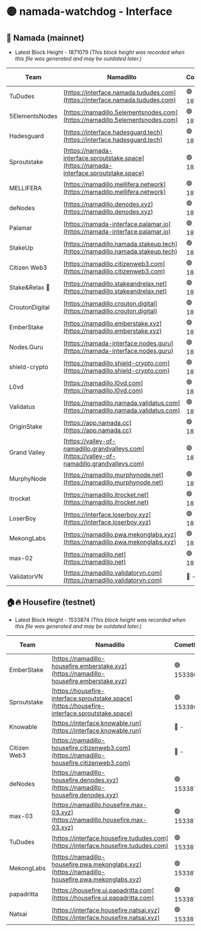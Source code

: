 # 🟡 namada-watchdog - Interface

## 🚀 Namada (mainnet)
- Latest Block Height - 1871079 *(This block height was recorded when this file was generated and may be outdated later.)*

| Team | Namadillo | CometBFT | Indexer | MASP Indexer |
|-|-|-|-|-|
| TuDudes | [https://interface.namada.tududes.com](https://interface.namada.tududes.com) | 🟢 1871062 | 🟢 1871062 | 🟢 1871061 |
| 5ElementsNodes | [https://namadillo.5elementsnodes.com](https://namadillo.5elementsnodes.com) | 🟢 1871062 | 🟢 1871062 | 🟢 1871062 |
| Hadesguard | [https://interface.hadesguard.tech](https://interface.hadesguard.tech) | 🟢 1871063 | 🟢 1871062 | 🟢 1871062 |
| Sproutstake | [https://namada-interface.sproutstake.space](https://namada-interface.sproutstake.space) | 🟢 1871063 | 🟢 1871063 | 🟢 1871063 |
| MELLIFERA | [https://namadillo.mellifera.network](https://namadillo.mellifera.network) | 🟢 1871064 | 🟢 1871064 | 🟢 1871064 |
| deNodes | [https://namadillo.denodes.xyz](https://namadillo.denodes.xyz) | 🟢 1871064 | 🟢 1871064 | 🟢 1871064 |
| Palamar | [https://namada-interface.palamar.io](https://namada-interface.palamar.io) | 🟢 1871065 | 🟢 1871065 | 🔴 920845 |
| StakeUp | [https://namadillo.namada.stakeup.tech](https://namadillo.namada.stakeup.tech) | 🟢 1871066 | 🟢 1871066 | 🟢 1871065 |
| Citizen Web3 | [https://namadillo.citizenweb3.com](https://namadillo.citizenweb3.com) | 🟢 1871066 | 🔴 - | 🔴 - |
| Stake&Relax 🦥 | [https://namadillo.stakeandrelax.net](https://namadillo.stakeandrelax.net) | 🟢 1871071 | 🟢 1871071 | 🟢 1871071 |
| CroutonDigital | [https://namadillo.crouton.digital](https://namadillo.crouton.digital) | 🟢 1871071 | 🔴 - | 🟢 1871072 |
| EmberStake | [https://namadillo.emberstake.xyz](https://namadillo.emberstake.xyz) | 🟢 1871073 | 🟢 1871073 | 🟢 1871073 |
| Nodes.Guru | [https://namada-interface.nodes.guru](https://namada-interface.nodes.guru) | 🟢 1871073 | 🟢 1871073 | 🟢 1871073 |
| shield-crypto | [https://namadillo.shield-crypto.com](https://namadillo.shield-crypto.com) | 🟢 1871074 | 🟢 1871074 | 🟢 1871074 |
| L0vd | [https://namadillo.l0vd.com](https://namadillo.l0vd.com) | 🟢 1871074 | 🟢 1871074 | 🟢 1871074 |
| Validatus | [https://namadillo.namada.validatus.com](https://namadillo.namada.validatus.com) | 🟢 1871075 | 🟢 1871075 | 🔴 - |
| OriginStake | [https://app.namada.cc](https://app.namada.cc) | 🟢 1871077 | 🟢 1871077 | 🟢 1871077 |
| Grand Valley | [https://valley-of-namadillo.grandvalleys.com](https://valley-of-namadillo.grandvalleys.com) | 🟢 1871077 | 🟢 1871077 | 🔴 1134628 |
| MurphyNode | [https://namadillo.murphynode.net](https://namadillo.murphynode.net) | 🟢 1871078 | 🟢 1871077 | 🔴 - |
| itrocket | [https://namadillo.itrocket.net](https://namadillo.itrocket.net) | 🟢 1871078 | 🟢 1871078 | 🟢 1871078 |
| LoserBoy | [https://interface.loserboy.xyz](https://interface.loserboy.xyz) | 🟢 1871079 | 🟢 1871079 | 🟢 1871078 |
| MekongLabs | [https://namadillo.pwa.mekonglabs.xyz](https://namadillo.pwa.mekonglabs.xyz) | 🟢 1871079 | 🟢 1871079 | 🟢 1871079 |
| max-02 | [https://namadillo.net](https://namadillo.net) | 🟢 1871079 | 🟢 1871079 | 🟢 1871079 |
| ValidatorVN | [https://namadillo.validatorvn.com](https://namadillo.validatorvn.com) | 🔴 - | 🔴 - | 🔴 - |

## 🏠🔥 Housefire (testnet)
- Latest Block Height - 1533874 *(This block height was recorded when this file was generated and may be outdated later.)*

| Team | Namadillo | CometBFT | Indexer | MASP Indexer |
|-|-|-|-|-|
| EmberStake | [https://namadillo-housefire.emberstake.xyz](https://namadillo-housefire.emberstake.xyz) | 🟢 1533868 | 🔴 1531528 | 🟢 1533868 |
| Sproutstake | [https://housefire-interface.sproutstake.space](https://housefire-interface.sproutstake.space) | 🟢 1533869 | 🟢 1533869 | 🟢 1533869 |
| Knowable | [https://interface.knowable.run](https://interface.knowable.run) | 🔴 - | 🔴 - | 🔴 - |
| Citizen Web3 | [https://namadillo-housefire.citizenweb3.com](https://namadillo-housefire.citizenweb3.com) | 🔴 - | 🔴 - | 🔴 - |
| deNodes | [https://namadillo-housefire.denodes.xyz](https://namadillo-housefire.denodes.xyz) | 🟢 1533872 | 🟢 1533872 | 🟢 1533873 |
| max-03 | [https://namadillo.housefire.max-03.xyz](https://namadillo.housefire.max-03.xyz) | 🟢 1533873 | 🔴 1532089 | 🟢 1533873 |
| TuDudes | [https://interface.housefire.tududes.com](https://interface.housefire.tududes.com) | 🟢 1533873 | 🟢 1533873 | 🟢 1533873 |
| MekongLabs | [https://namadillo-housefire.pwa.mekonglabs.xyz](https://namadillo-housefire.pwa.mekonglabs.xyz) | 🟢 1533874 | 🔴 1531528 | 🟢 1533874 |
| papadritta | [https://housefire.ui.papadritta.com](https://housefire.ui.papadritta.com) | 🟢 1533874 | 🟢 1533874 | 🟢 1533874 |
| Natsai | [https://interface.housefire.natsai.xyz](https://interface.housefire.natsai.xyz) | 🟢 1533874 | 🟢 1533874 | 🟢 1533874 |

